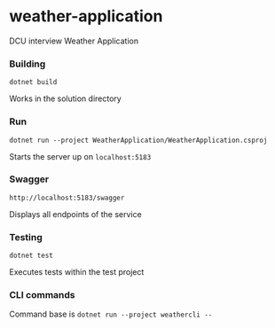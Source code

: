 # weather-application
DCU interview Weather Application

### Building

```dotnet build```

Works in the solution directory

### Run

```dotnet run --project WeatherApplication/WeatherApplication.csproj```

Starts the server up on `localhost:5183`

### Swagger

```http://localhost:5183/swagger```

Displays all endpoints of the service

### Testing

```dotnet test```

Executes tests within the test project

### CLI commands

Command base is `dotnet run --project weathercli --`